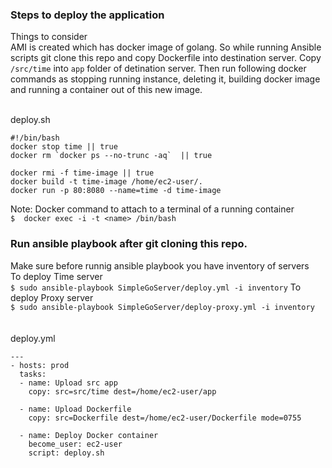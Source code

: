 ### Steps to deploy the application

Things to consider<br>
AMI is created which has docker image of golang. So while running Ansible scripts git clone this repo and copy Dockerfile into destination server. Copy `/src/time` into `app` folder of detination server. Then run following docker commands as stopping running instance, deleting it, building docker image and running a container out of this new image.<br><br>

deploy.sh
```
#!/bin/bash
docker stop time || true
docker rm `docker ps --no-trunc -aq`  || true

docker rmi -f time-image || true
docker build -t time-image /home/ec2-user/.
docker run -p 80:8080 --name=time -d time-image
```

Note: Docker command to attach to a terminal of a running container <br>
`$  docker exec -i -t <name> /bin/bash`


### Run ansible playbook after git cloning this repo.
Make sure before runnig ansible playbook you have inventory of servers<br>
To deploy Time server<br>
`$ sudo ansible-playbook SimpleGoServer/deploy.yml -i inventory`
To deploy Proxy server<br>
`$ sudo ansible-playbook SimpleGoServer/deploy-proxy.yml -i inventory`
<br><br><br>
deploy.yml
```
---
- hosts: prod
  tasks:
  - name: Upload src app
    copy: src=src/time dest=/home/ec2-user/app

  - name: Upload Dockerfile
    copy: src=Dockerfile dest=/home/ec2-user/Dockerfile mode=0755

  - name: Deploy Docker container
    become_user: ec2-user
    script: deploy.sh
```